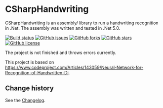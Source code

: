 CSharpHandwriting
====================================

CSharpHandwriting is an assembly/ library to run a handwriting recognition in .Net.
The assembly was written and tested in .Net 5.0.

[![Build status](https://ci.appveyor.com/api/projects/status/l77q1a5mb64954qc?svg=true)](https://ci.appveyor.com/project/SeppPenner/csharphandwriting)
[![GitHub issues](https://img.shields.io/github/issues/SeppPenner/CSharpHandwriting.svg)](https://github.com/SeppPenner/CSharpHandwriting/issues)
[![GitHub forks](https://img.shields.io/github/forks/SeppPenner/CSharpHandwriting.svg)](https://github.com/SeppPenner/CSharpHandwriting/network)
[![GitHub stars](https://img.shields.io/github/stars/SeppPenner/CSharpHandwriting.svg)](https://github.com/SeppPenner/CSharpHandwriting/stargazers)
[![GitHub license](https://img.shields.io/badge/license-AGPL-blue.svg)](https://raw.githubusercontent.com/SeppPenner/CSharpHandwriting/master/License.txt)

The project is not finished and throws errors currently.

This project is based on https://www.codeproject.com/Articles/143059/Neural-Network-for-Recognition-of-Handwritten-Di.

Change history
--------------

See the [Changelog](https://github.com/SeppPenner/CSharpHandwriting/blob/master/Changelog.md).